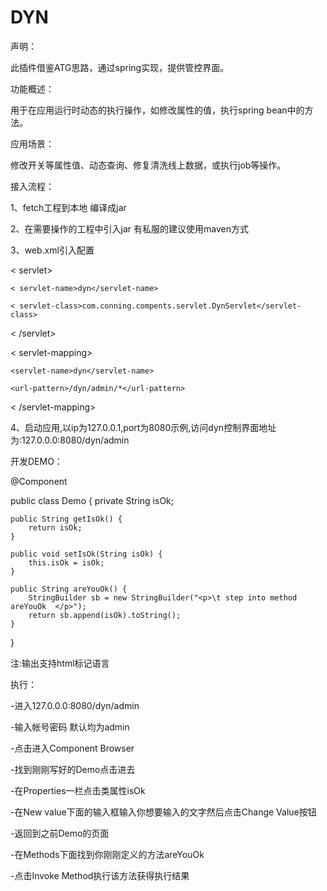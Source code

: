 # DYN
声明：

此插件借鉴ATG思路，通过spring实现，提供管控界面。

功能概述：

用于在应用运行时动态的执行操作，如修改属性的值，执行spring bean中的方法。

应用场景：

修改开关等属性值、动态查询、修复清洗线上数据，或执行job等操作。

接入流程：

1、fetch工程到本地 编译成jar 

2、在需要操作的工程中引入jar 有私服的建议使用maven方式

3、web.xml引入配置

 < servlet>
 
	< servlet-name>dyn</servlet-name>
	
	< servlet-class>com.conning.compents.servlet.DynServlet</servlet-class>
	
 < /servlet>
 
 < servlet-mapping>
 
	<servlet-name>dyn</servlet-name>
	
	<url-pattern>/dyn/admin/*</url-pattern>
	
 < /servlet-mapping>

4、启动应用,以ip为127.0.0.1,port为8080示例,访问dyn控制界面地址为:127.0.0.0:8080/dyn/admin

开发DEMO：

@Component

public class Demo {
	private String isOk;

	public String getIsOk() {
		return isOk;
	}

	public void setIsOk(String isOk) {
		this.isOk = isOk;
	}

	public String areYouOk() {
		StringBuilder sb = new StringBuilder("<p>\t step into method areYouOk  </p>");
		return sb.append(isOk).toString();
	}
}

注:输出支持html标记语言

执行：

-进入127.0.0.0:8080/dyn/admin

-输入帐号密码 默认均为admin

-点击进入Component Browser

-找到刚刚写好的Demo点击进去

-在Properties一栏点击类属性isOk

-在New value下面的输入框输入你想要输入的文字然后点击Change Value按钮

-返回到之前Demo的页面

-在Methods下面找到你刚刚定义的方法areYouOk

-点击Invoke Method执行该方法获得执行结果


